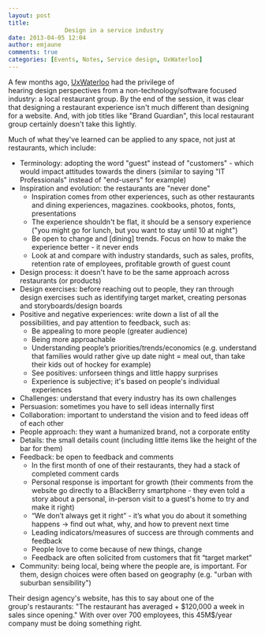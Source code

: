 ```yaml
---
layout: post
title: 
				Design in a service industry		
date: 2013-04-05 12:04
author: emjaune
comments: true
categories: [Events, Notes, Service design, UxWaterloo]
---
```

<span style="font-weight: 400;">A few months ago, </span><a href="http://www.uxwaterloo.org/2013/01/03/restaurant-experience-design/"><span style="font-weight: 400;">UxWaterloo</span></a><span style="font-weight: 400;"> had the privilege of hearing design perspectives from a non-technology/software focused industry: a local restaurant group. By the end of the session, it was clear that designing a restaurant experience isn't much different than designing for a website. And, with job titles like "Brand Guardian", this local restaurant group certainly doesn't take this lightly.</span>

<span style="font-weight: 400;">Much of what they've learned can be applied to any space, not just at restaurants, which include:</span>
<ul>
 	<li style="font-weight: 400;"><span style="font-weight: 400;">Terminology: adopting the word "guest" instead of "customers" - which would impact attitudes towards the diners</span><span style="font-weight: 400;">
</span><span style="font-weight: 400;">(similar to saying "IT Professionals" instead of "end-users" for example) </span></li>
 	<li style="font-weight: 400;"><span style="font-weight: 400;">Inspiration and evolution: the restaurants are "never done" </span>
<ul>
 	<li style="font-weight: 400;"><span style="font-weight: 400;">Inspiration comes from other experiences, such as other restaurants and dining experiences, magazines. cookbooks, photos, fonts, presentations </span></li>
 	<li style="font-weight: 400;"><span style="font-weight: 400;">The experience shouldn't be flat, it should be a sensory experience ("you might go for lunch, but you want to stay until 10 at night") </span></li>
 	<li style="font-weight: 400;"><span style="font-weight: 400;">Be open to change and [dining] trends. Focus on how to make the experience better - it never ends  </span></li>
 	<li style="font-weight: 400;"><span style="font-weight: 400;">Look at and compare with industry standards, such as sales, profits, retention rate of employees, profitable growth of guest count </span></li>
</ul>
</li>
 	<li style="font-weight: 400;"><span style="font-weight: 400;">Design process: it doesn't have to be the same approach across restaurants (or products) </span></li>
 	<li style="font-weight: 400;"><span style="font-weight: 400;">Design exercises: before reaching out to people, they ran through design exercises such as identifying target market, creating personas and storyboards/design boards </span></li>
 	<li style="font-weight: 400;"><span style="font-weight: 400;">Positive and negative experiences: write down a list of all the possibilities, and pay attention to feedback, such as: </span>
<ul>
 	<li style="font-weight: 400;"><span style="font-weight: 400;">Be appealing to more people (greater audience) </span></li>
 	<li style="font-weight: 400;"><span style="font-weight: 400;">Being more approachable </span></li>
 	<li style="font-weight: 400;"><span style="font-weight: 400;">Understanding people’s priorities/trends/economics (e.g. understand that families would rather give up date night = meal out, than take their kids out of hockey for example) </span></li>
 	<li style="font-weight: 400;"><span style="font-weight: 400;">See positives: unforseen things and little happy surprises </span></li>
 	<li style="font-weight: 400;"><span style="font-weight: 400;">Experience is subjective; it's based on people's individual experiences </span></li>
</ul>
</li>
 	<li style="font-weight: 400;"><span style="font-weight: 400;">Challenges: understand that every industry has its own challenges </span></li>
 	<li style="font-weight: 400;"><span style="font-weight: 400;">Persuasion: sometimes you have to sell ideas internally first </span></li>
 	<li style="font-weight: 400;"><span style="font-weight: 400;">Collaboration: important to understand the vision and to feed ideas off of each other </span></li>
 	<li style="font-weight: 400;"><span style="font-weight: 400;">People approach: they want a humanized brand, not a corporate entity </span></li>
 	<li style="font-weight: 400;"><span style="font-weight: 400;">Details: the small details count (including little items like the height of the bar for them) </span></li>
 	<li style="font-weight: 400;"><span style="font-weight: 400;">Feedback: be open to feedback and comments </span>
<ul>
 	<li style="font-weight: 400;"><span style="font-weight: 400;">In the first month of one of their restaurants, they had a stack of completed comment cards </span></li>
 	<li style="font-weight: 400;"><span style="font-weight: 400;">Personal response is important for growth (their comments from the website go directly to a BlackBerry smartphone - they even told a story about a personal, in-person visit to a guest's home to try and make it right) </span></li>
 	<li style="font-weight: 400;"><span style="font-weight: 400;">“We don’t always get it right” - it’s what you do about it something happens → find out what, why, and how to prevent next time </span></li>
 	<li style="font-weight: 400;"><span style="font-weight: 400;">Leading indicators/measures of success are through comments and feedback </span></li>
 	<li style="font-weight: 400;"><span style="font-weight: 400;">People love to come because of new things, change </span></li>
 	<li style="font-weight: 400;"><span style="font-weight: 400;">Feedback are often solicited from customers that fit “target market” </span></li>
</ul>
</li>
 	<li style="font-weight: 400;"><span style="font-weight: 400;">Community: being local, being where the people are, is important. For them, design choices were often based on geography (e.g. "urban with suburban sensibility") </span></li>
</ul>
<span style="font-weight: 400;">Their design agency's website, has this to say about one of the group's restaurants: "The restaurant has averaged + $120,000 a week in sales since opening." With over over 700 employees, this 45M$/year company must be doing something right. </span><span style="font-weight: 400;">
</span>

